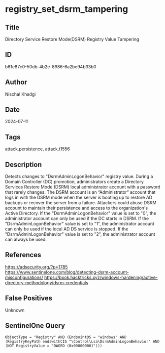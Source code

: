 # registry_set_dsrm_tampering

## Title
Directory Service Restore Mode(DSRM) Registry Value Tampering

## ID
b61e87c0-50db-4b2e-8986-6a2be94b33b0

## Author
Nischal Khadgi

## Date
2024-07-11

## Tags
attack.persistence, attack.t1556

## Description
Detects changes to "DsrmAdminLogonBehavior" registry value.
During a Domain Controller (DC) promotion, administrators create a Directory Services Restore Mode (DSRM) local administrator account with a password that rarely changes. The DSRM account is an “Administrator” account that logs in with the DSRM mode when the server is booting up to restore AD backups or recover the server from a failure.
 Attackers could abuse DSRM account to maintain their persistence and access to the organization's Active Directory.
If the "DsrmAdminLogonBehavior" value is set to "0", the administrator account can only be used if the DC starts in DSRM.
 If the "DsrmAdminLogonBehavior" value is set to "1", the administrator account can only be used if the local AD DS service is stopped.
If the "DsrmAdminLogonBehavior" value is set to "2", the administrator account can always be used.


## References
https://adsecurity.org/?p=1785
https://www.sentinelone.com/blog/detecting-dsrm-account-misconfigurations/
https://book.hacktricks.xyz/windows-hardening/active-directory-methodology/dsrm-credentials

## False Positives
Unknown

## SentinelOne Query
```
ObjectType = "Registry" AND (EndpointOS = "windows" AND (RegistryKeyPath endswithCIS "\Control\Lsa\DsrmAdminLogonBehavior" AND (NOT RegistryValue = "DWORD (0x00000000)")))

```